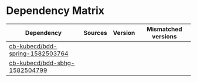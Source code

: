 # Dependency Matrix

Dependency | Sources | Version | Mismatched versions
---------- | ------- | ------- | -------------------
[cb-kubecd/bdd-spring-1582503764](https://github.com/cb-kubecd/bdd-spring-1582503764.git) |  | []() | 
[cb-kubecd/bdd-sbhg-1582504799](https://github.com/cb-kubecd/bdd-sbhg-1582504799.git) |  | []() | 
